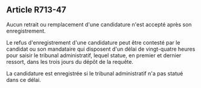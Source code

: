 Article R713-47
----
Aucun retrait ou remplacement d'une candidature n'est accepté après son
enregistrement.

Le refus d'enregistrement d'une candidature peut être contesté par le candidat
ou son mandataire qui disposent d'un délai de vingt-quatre heures pour saisir le
tribunal administratif, lequel statue, en premier et dernier ressort, dans les
trois jours du dépôt de la requête.

La candidature est enregistrée si le tribunal administratif n'a pas statué dans
ce délai.
